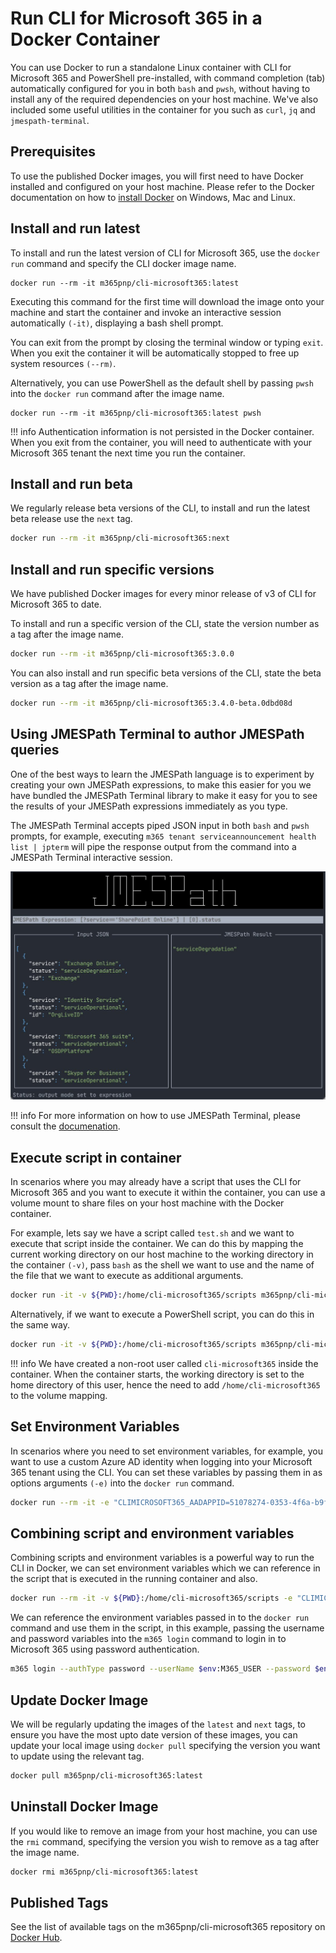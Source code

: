 # Run CLI for Microsoft 365 in a Docker Container

You can use Docker to run a standalone Linux container with CLI for Microsoft 365 and PowerShell pre-installed, with command completion (tab) automatically configured for you in both `bash` and `pwsh`, without having to install any of the required dependencies on your host machine. We've also included some useful utilities in the container for you such as `curl`, `jq` and `jmespath-terminal`.

## Prerequisites

To use the published Docker images, you will first need to have Docker installed and configured on your host machine. Please refer to the Docker documentation on how to [install Docker](https://docs.docker.com/get-docker/) on Windows, Mac and Linux.

## Install and run latest

To install and run the latest version of CLI for Microsoft 365, use the `docker run` command and specify the CLI docker image name.

```
docker run --rm -it m365pnp/cli-microsoft365:latest
```

Executing this command for the first time will download the image onto your machine and start the container and invoke an interactive session automatically `(-it)`, displaying a bash shell prompt.

You can exit from the prompt by closing the terminal window or typing `exit`. When you exit the container it will be automatically stopped to free up system resources `(--rm)`.


Alternatively, you can use PowerShell as the default shell by passing `pwsh` into the `docker run` command after the image name.

```
docker run --rm -it m365pnp/cli-microsoft365:latest pwsh
```

!!! info
    Authentication information is not persisted in the Docker container. When you exit from the container, you will need to authenticate with your Microsoft 365 tenant the next time you run the container.

## Install and run beta

We regularly release beta versions of the CLI, to install and run the latest beta release use the `next` tag.

```sh
docker run --rm -it m365pnp/cli-microsoft365:next
```

## Install and run specific versions

We have published Docker images for every minor release of v3 of CLI for Microsoft 365 to date. 

To install and run a specific version of the CLI, state the version number as a tag after the image name.

```sh
docker run --rm -it m365pnp/cli-microsoft365:3.0.0
```

You can also install and run specific beta versions of the CLI, state the beta version as a tag after the image name.

```sh
docker run --rm -it m365pnp/cli-microsoft365:3.4.0-beta.0dbd08d
```

## Using JMESPath Terminal to author JMESPath queries

One of the best ways to learn the JMESPath language is to experiment by creating your own JMESPath expressions, to make this easier for you we have bundled the JMESPath Terminal library to make it easy for you to see the results of your JMESPath expressions immediately as you type.

The JMESPath Terminal accepts piped JSON input in both `bash` and `pwsh` prompts, for example, executing `m365 tenant serviceannouncement health list | jpterm` will pipe the response output from the command into a JMESPath Terminal interactive session.

![JMESPath Terminal](../images/run-cli-in-docker-container/jpterm-example.png)

!!! info
    For more information on how to use JMESPath Terminal, please consult the [documenation](https://github.com/jmespath/jmespath.terminal).

## Execute script in container

In scenarios where you may already have a script that uses the CLI for Microsoft 365 and you want to execute it within the container, you can use a volume mount to share files on your host machine with the Docker container.

For example, lets say we have a script called `test.sh` and we want to execute that script inside the container. We can do this by mapping the current working directory on our host machine to the working directory in the container `(-v)`, pass `bash` as the shell we want to use and the name of the file that we want to execute as additional arguments.

```sh
docker run -it -v ${PWD}:/home/cli-microsoft365/scripts m365pnp/cli-microsoft365:latest bash scripts/test.sh
```

Alternatively, if we want to execute a PowerShell script, you can do this in the same way.

```sh
docker run -it -v ${PWD}:/home/cli-microsoft365/scripts m365pnp/cli-microsoft365:latest pwsh scripts/test.ps1
```

!!! info
    We have created a non-root user called `cli-microsoft365` inside the container.  When the container starts, the working directory is set to the home directory of this user, hence the need to add `/home/cli-microsoft365` to the volume mapping.

## Set Environment Variables

In scenarios where you need to set environment variables, for example, you want to use a custom Azure AD identity when logging into your Microsoft 365 tenant using the CLI. You can set these variables by passing them in as options arguments `(-e)` into the `docker run` command.

```sh
docker run --rm -it -e "CLIMICROSOFT365_AADAPPID=51078274-0353-4f6a-b9f5-8674ab2e524c" -e "CLIMICROSOFT365_TENANT=9455bc83-d5af-4ccf-93f6-0af3f71aaf8e" m365pnp/cli-microsoft365:latest
```

## Combining script and environment variables

Combining scripts and environment variables is a powerful way to run the CLI in Docker, we can set environment variables which we can reference in the script that is executed in the running container and also.

```sh
docker run --rm -it -v ${PWD}:/home/cli-microsoft365/scripts -e "CLIMICROSOFT365_AADAPPID=da049853-dd90-49df-aa21-4e0c8b646a36" -e "CLIMICROSOFT365_TENANT=e8954f17-a373-4b61-b54d-45c038fe3188" -e "M365_USER=user@contoso.com" -e "M365_PASSWORD=password" m365pnp/cli-microsoft365:next pwsh scripts/script.ps1
```

We can reference the environment variables passed in to the `docker run` command and use them in the script, in this example, passing the username and password variables into the `m365 login` command to login in to Microsoft 365 using password authentication.

```sh
m365 login --authType password --userName $env:M365_USER --password $env:M365_PASSWORD
```

## Update Docker Image

We will be regularly updating the images of the `latest` and `next` tags, to ensure you have the most upto date version of these images, you can update your local image using `docker pull` specifying the version you want to update using the relevant tag.

```sh
docker pull m365pnp/cli-microsoft365:latest
```

## Uninstall Docker Image

If you would like to remove an image from your host machine, you can use the `rmi` command, specifying the version you wish to remove as a tag after the image name.

```sh
docker rmi m365pnp/cli-microsoft365:latest
```

## Published Tags

See the list of available tags on the m365pnp/cli-microsoft365 repository on [Docker Hub](https://hub.docker.com/repository/docker/m365pnp/cli-microsoft365/).
